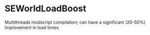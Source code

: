 # SEWorldLoadBoost

Multithreads modscript compilation; can have a significant (20-50%) improvement in load times.